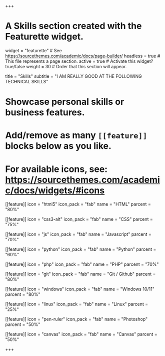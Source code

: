 +++
# A Skills section created with the Featurette widget.
widget = "featurette"  # See https://sourcethemes.com/academic/docs/page-builder/
headless = true  # This file represents a page section.
active = true  # Activate this widget? true/false
weight = 30  # Order that this section will appear.

title = "Skills"
subtitle = "I AM REALLY GOOD AT THE FOLLOWING TECHNICAL SKILLS"

# Showcase personal skills or business features.
# 
# Add/remove as many `[[feature]]` blocks below as you like.
# 
# For available icons, see: https://sourcethemes.com/academic/docs/widgets/#icons

[[feature]]
  icon = "html5"
  icon_pack = "fab"
  name = "HTML"
  parcent = "80%"
  
[[feature]]
  icon = "css3-alt"
  icon_pack = "fab"
  name = "CSS"
  parcent = "75%" 

[[feature]]
  icon = "js"
  icon_pack = "fab"
  name = "Javascript"
  parcent = "70%"
 
[[feature]]
  icon = "python"
  icon_pack = "fab"
  name = "Python"
  parcent = "60%"
  
[[feature]]
  icon = "php"
  icon_pack = "fab"
  name = "PHP"
  parcent = "70%"

[[feature]]
  icon = "git"
  icon_pack = "fab"
  name = "Git / Github"
  parcent = "80%"
  
[[feature]]
  icon = "windows"
  icon_pack = "fab"
  name = "Windows 10/11"
  parcent = "80%"  
  
 
[[feature]]
  icon = "linux"
  icon_pack = "fab"
  name = "Linux"
  parcent = "25%"


[[feature]]
  icon = "pen-ruler"
  icon_pack = "fab"
  name = "Photoshop"
  parcent = "50%"


[[feature]]
  icon = "canvas"
  icon_pack = "fab"
  name = "Canvas"
  parcent = "50%"


+++
